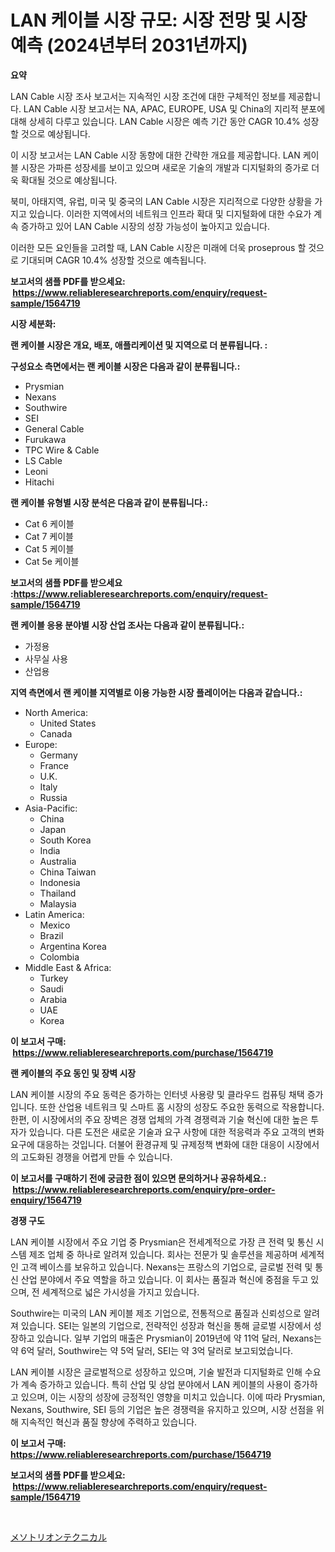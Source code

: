 <p><h1>LAN 케이블 시장 규모: 시장 전망 및 시장 예측 (2024년부터 2031년까지)</h1></p><p><strong>요약</strong></p>
<p><p>LAN Cable 시장 조사 보고서는 지속적인 시장 조건에 대한 구체적인 정보를 제공합니다. LAN Cable 시장 보고서는 NA, APAC, EUROPE, USA 및 China의 지리적 분포에 대해 상세히 다루고 있습니다. LAN Cable 시장은 예측 기간 동안 CAGR 10.4% 성장할 것으로 예상됩니다.</p><p>이 시장 보고서는 LAN Cable 시장 동향에 대한 간략한 개요를 제공합니다. LAN 케이블 시장은 가파른 성장세를 보이고 있으며 새로운 기술의 개발과 디지털화의 증가로 더욱 확대될 것으로 예상됩니다.</p><p>북미, 아태지역, 유럽, 미국 및 중국의 LAN Cable 시장은 지리적으로 다양한 상황을 가지고 있습니다. 이러한 지역에서의 네트워크 인프라 확대 및 디지털화에 대한 수요가 계속 증가하고 있어 LAN Cable 시장의 성장 가능성이 높아지고 있습니다.</p><p>이러한 모든 요인들을 고려할 때, LAN Cable 시장은 미래에 더욱 proseprous 할 것으로 기대되며 CAGR 10.4% 성장할 것으로 예측됩니다.</p></p>
<p><strong>보고서의 샘플 PDF를 받으세요: &nbsp;<a href="https://www.reliableresearchreports.com/enquiry/request-sample/1564719">https://www.reliableresearchreports.com/enquiry/request-sample/1564719</a></strong></p>
<p><strong>시장 세분화:</strong></p>
<p><strong> 랜 케이블 시장은 개요, 배포, 애플리케이션 및 지역으로 더 분류됩니다. :</strong></p>
<p><strong>구성요소 측면에서는 랜 케이블 시장은 다음과 같이 분류됩니다.:</strong></p>
<p><ul><li>Prysmian</li><li>Nexans</li><li>Southwire</li><li>SEI</li><li>General Cable</li><li>Furukawa</li><li>TPC Wire & Cable</li><li>LS Cable</li><li>Leoni</li><li>Hitachi</li></ul></p>
<p><strong> 랜 케이블 유형별 시장 분석은 다음과 같이 분류됩니다.:</strong></p>
<p><ul><li>Cat 6 케이블</li><li>Cat 7 케이블</li><li>Cat 5 케이블</li><li>Cat 5e 케이블</li></ul></p>
<p><strong>보고서의 샘플 PDF를 받으세요 :<a href="https://www.reliableresearchreports.com/enquiry/request-sample/1564719">https://www.reliableresearchreports.com/enquiry/request-sample/1564719</a></strong></p>
<p><strong> 랜 케이블 응용 분야별 시장 산업 조사는 다음과 같이 분류됩니다.:</strong></p>
<p><ul><li>가정용</li><li>사무실 사용</li><li>산업용</li></ul></p>
<p><strong>지역 측면에서 랜 케이블 지역별로 이용 가능한 시장 플레이어는 다음과 같습니다.:</strong></p>
<p><ul>
    <li>
        North America:
        <ul>
            <li>United States</li>
            <li>Canada</li>
        </ul>
    </li>
    <li>
        Europe:
        <ul>
            <li>Germany</li>
            <li>France</li>
            <li>U.K.</li>
            <li>Italy</li>
            <li>Russia</li>
        </ul>
    </li>
    <li>
        Asia-Pacific:
        <ul>
            <li>China</li>
            <li>Japan</li>
            <li>South Korea</li>
            <li>India</li>
            <li>Australia</li>
            <li>China Taiwan</li>
            <li>Indonesia</li>
            <li>Thailand</li>
            <li>Malaysia</li>
        </ul>
    </li>
    <li>
        Latin America:
        <ul>
            <li>Mexico</li>
            <li>Brazil</li>
            <li>Argentina Korea</li>
            <li>Colombia</li>
        </ul>
    </li>
    <li>
        Middle East & Africa:
        <ul>
            <li>Turkey</li>
            <li>Saudi</li>
            <li>Arabia</li>
            <li>UAE</li>
            <li>Korea</li>
        </ul>
    </li>
    </ul></p>
<p><strong>이 보고서 구매: &nbsp;<a href="https://www.reliableresearchreports.com/purchase/1564719">https://www.reliableresearchreports.com/purchase/1564719</a></strong></p>
<p><strong>랜 케이블의 주요 동인 및 장벽 시장</strong></p>
<p><p>LAN 케이블 시장의 주요 동력은 증가하는 인터넷 사용량 및 클라우드 컴퓨팅 채택 증가입니다. 또한 산업용 네트워크 및 스마트 홈 시장의 성장도 주요한 동력으로 작용합니다. 한편, 이 시장에서의 주요 장벽은 경쟁 업체의 가격 경쟁력과 기술 혁신에 대한 높은 투자가 있습니다. 다른 도전은 새로운 기술과 요구 사항에 대한 적응력과 주요 고객의 변화 요구에 대응하는 것입니다. 더불어 환경규제 및 규제정책 변화에 대한 대응이 시장에서의 고도화된 경쟁을 어렵게 만들 수 있습니다.</p></p>
<p><strong>이 보고서를 구매하기 전에 궁금한 점이 있으면 문의하거나 공유하세요.: &nbsp;<a href="https://www.reliableresearchreports.com/enquiry/pre-order-enquiry/1564719">https://www.reliableresearchreports.com/enquiry/pre-order-enquiry/1564719</a></strong></p>
<p><strong>경쟁 구도</strong></p>
<p><p>LAN 케이블 시장에서 주요 기업 중 Prysmian은 전세계적으로 가장 큰 전력 및 통신 시스템 제조 업체 중 하나로 알려져 있습니다. 회사는 전문가 및 솔루션을 제공하며 세계적인 고객 베이스를 보유하고 있습니다. Nexans는 프랑스의 기업으로, 글로벌 전력 및 통신 산업 분야에서 주요 역할을 하고 있습니다. 이 회사는 품질과 혁신에 중점을 두고 있으며, 전 세계적으로 넓은 가시성을 가지고 있습니다.</p><p>Southwire는 미국의 LAN 케이블 제조 기업으로, 전통적으로 품질과 신뢰성으로 알려져 있습니다. SEI는 일본의 기업으로, 전략적인 성장과 혁신을 통해 글로벌 시장에서 성장하고 있습니다. 일부 기업의 매출은 Prysmian이 2019년에 약 11억 달러, Nexans는 약 6억 달러, Southwire는 약 5억 달러, SEI는 약 3억 달러로 보고되었습니다.</p><p>LAN 케이블 시장은 글로벌적으로 성장하고 있으며, 기술 발전과 디지털화로 인해 수요가 계속 증가하고 있습니다. 특히 산업 및 상업 분야에서 LAN 케이블의 사용이 증가하고 있으며, 이는 시장의 성장에 긍정적인 영향을 미치고 있습니다. 이에 따라 Prysmian, Nexans, Southwire, SEI 등의 기업은 높은 경쟁력을 유지하고 있으며, 시장 선점을 위해 지속적인 혁신과 품질 향상에 주력하고 있습니다.</p></p>
<p><strong>이 보고서 구매: &nbsp; <a href="https://www.reliableresearchreports.com/purchase/1564719">https://www.reliableresearchreports.com/purchase/1564719</a></strong></p>
<p><strong>보고서의 샘플 PDF를 받으세요: &nbsp;<a href="https://www.reliableresearchreports.com/enquiry/request-sample/1564719">https://www.reliableresearchreports.com/enquiry/request-sample/1564719</a></strong><strong></strong></p>
<p>&nbsp;</p>
<p><p><a href="https://github.com/zekaoe592392/Market-Research-Report-List-1/blob/main/59933197229.md">メソトリオンテクニカル</a></p></p>